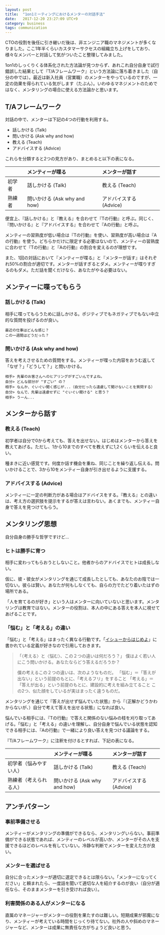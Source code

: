 ```yaml
---
layout: post
title:  "1on1ミーティングにおけるメンターの対話手法"
date:   2017-12-20 23:27:09 UTC+9
category: business
tags: communication
---
```


CTOの役割を後任に引き継いだ後は、非エンジニア職のマネジメントが多くなりました。ここ1年半くらいカスタマーサクセスの組織立ち上げをしており、様々なメンバーと対話して気がついたこと整理してみました。

1on1のしっくりくる体系化された方法論が見つからず、あれこれ自分自身で試行錯誤した結果として『T/Aフレームワーク』という方法論に落ち着きました（自分の中では）。最近は新入社員（営業職）のメンターをやっているのですが、一定の効果を得られている気がします（たぶん）。いわゆるマネジメントのためではなく、メンタリングの場合に使える方法論かと思います。


## T/Aフレームワーク

対話の中で、メンターは下記の4つの行動を利用する。

- 話しかける (Talk)
- 問いかける (Ask why and how)
- 教える (Teach)
- アドバイスする (Advice)

これらを分類すると2つの見方があり、まとめると以下の表になる。


|| メンティーが喋る | メンターが話す |
|:---|:---|:---|
| 初学者 | 話しかける (Talk) | 教える (Teach) |
| 熟練者 | 問いかける (Ask why and how) | アドバイスする (Advice) |

便宜上、『話しかける』と『教える』を合わせて『Tの行動』と呼ぶ。同じく、『問いかける』と『アドバイスする』を合わせて『Aの行動』と呼ぶ。


メンティーの習熟度が低い場合は『Tの行動』を使い、習熟度が高い場合は『Aの行動』を使う。どちらかだけに限定する必要はないので、メンティーの習熟度に合わせて『Tの行動』と『Aの行動』の割合を変えるのが理想です。

また、1回の対話において『メンティーが喋る』と『メンターが話す』はそれぞれ50%の割合が適切です。メンターが話すぎるとダメ。メンティーが喋りすぎるのもダメ。ただ話を聞くだけなら、あなたがやる必要はない。


## メンティーに喋ってもらう

### 話しかける (Talk)

相手に喋ってもらうために話しかける。ポジティブでもネガティブでもない中立的な質問を投げるのが良い。

```
最近の仕事はどんな感じ？
この一週間はどうだった？
```


### 問いかける (Ask why and how)

答えを考えさせるための質問をする。メンティーが喋った内容をおうむ返して「なぜ？」「どうして？」と問いかける。

```
相手> 先輩のお客さんへのヒアリングがすごいんですよね。
自分> どんな部分が "すごい" の？
相手> なんか、ぐいぐい聞く感じが...（自分だったら遠慮して聞けないことを質問する）
自分> なんで、先輩は遠慮せずに "ぐいぐい聞ける" と思う？
相手> うーん...
```


## メンターから話す

### 教える (Teach)

初学者は自分で0から考えても、答えを出せない。はじめはメンターから答えを教えてあげる。ただし、1から10までのすべてを教えずに1,2くらいを伝えると良い。

種まきに近い感覚です。何度か話す機会を重ね、同じことを繰り返し伝える。問いかけることで、3から10をメンティー自身が引き出せるように支援する。


### アドバイスする (Advice)

メンティーに一定の判断力がある場合はアドバイスをする。『教える』との違いは、考え方の選択肢を提示をするが答えは言わない。あくまでも、メンティー自身で答えを見つけてもらう。



## メンタリング思想

自分自身の勝手な哲学ですけど...


### ヒトは勝手に育つ

相手に変わってもらおうとしないこと。他者からのアドバイスでヒトは成長しない。

仮に、彼・彼女がメンタリングを通じて成長したとしても、あなたのお陰では一切ない。彼らは賢い。あなたが何もしなくても、自らの力でたどり着いたはずの場所である。

「人を育てるのが好き」という人はメンターに向いていないと思います。メンタリングは教育ではない。メンターの役割は、本人の中にある答えを本人に視せてあげることです。


### 「悩む」と「考える」の違い

「悩む」と「考える」はまったく異なる行動です。「[イシューからはじめよ](https://www.amazon.co.jp/dp/4862760856/ref=as_li_ss_il?ie=UTF8&camp=247&creative=7399&creativeASIN=4478025258&linkCode=as2&tag=yulii-22)」に書かれている定義が好きなので引用しておきます。

> 「〈考える〉と〈悩む〉、この２つの違いは何だろう？」
> 僕はよく若い人にこう問いかける。あなたならどう答えるだろうか？
>
> 僕の考えるこの２つの違いは、次のようなものだ。
> 「悩む」＝「答えが出ない」という前提のもとに、「考えるフリ」をすること
> 「考える」＝「答えが出る」という前提のもとに、建設的に考えを組み立てること
> この2つ、似た顔をしているが実はまったく違うものだ。


メンタリングを通じて『答えが出せず悩んでいた状態』から『（正解かどうかわからないが、）自分で考えて答えを出せる状態』になれば良い。

悩んでいる相手には、『Tの行動』で答えと関係のない悩みの枝を刈り取ってあげる。「悩む」と「考える」の違いを理解し、自分自身で悩んでいる状態を認知できる相手には、『Aの行動』で一緒により良い答えを見つける議論をする。


『T/Aフレームワーク』に注釈を付けるとすれば、下記の表になる。

|| メンティーが喋る | メンターが話す |
|:---|:---|:---|
| 初学者（悩みやすい人）| 話しかける (Talk) | 教える (Teach) |
| 熟練者（考えられる人）| 問いかける (Ask why and how) | アドバイスする (Advice) |


## アンチパターン

### 事前準備させる

メンティーがメンタリングの準備ができるなら、メンタリングいらない。事前準備ができる状態であれば、メンティーのレベルが高いか、メンターがその人を支援できるほどのレベルを有していない。冷静な判断でメンターを変えた方が良い。


### メンターを選ばせる

自分に合ったメンターが適切に選定できるとは限らない。「メンターになってください」と頼まれたら、一度話を聞いて適切な人を紹介するのが良い（自分が適任なら、そのままメンターを引き受ければ良い）。


### 利害関係のある人がメンターになる

直属のマネージャーがメンターの役割を果たすのは難しい。短期成果が邪魔になり、メンティーが考えている時間をじっくり待てない。社外の人や斜めのマネージャーなど、メンターは成果に無責任な方がちょうど良いと思う。
